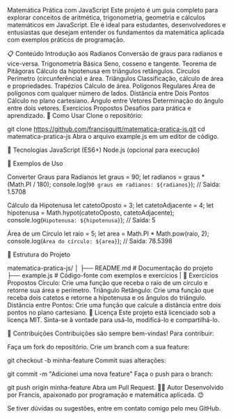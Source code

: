 
Matemática Prática com JavaScript
Este projeto é um guia completo para explorar conceitos de aritmética, trigonometria, geometria e cálculos matemáticos em JavaScript. Ele é ideal para estudantes, desenvolvedores e entusiastas que desejam entender os fundamentos da matemática aplicada com exemplos práticos de programação.

📋 Conteúdo
Introdução aos Radianos
Conversão de graus para radianos e vice-versa.
Trigonometria Básica
Seno, cosseno e tangente.
Teorema de Pitágoras
Cálculo da hipotenusa em triângulos retângulos.
Círculos
Perímetro (circunferência) e área.
Triângulos
Classificação, cálculo de área e propriedades.
Trapézios
Cálculo de área.
Polígonos Regulares
Área de polígonos com qualquer número de lados.
Distância entre Dois Pontos
Cálculo no plano cartesiano.
Ângulo entre Vetores
Determinação do ângulo entre dois vetores.
Exercícios Propostos
Desafios para prática e aprendizado.
🚀 Como Usar
Clone o repositório:


git clone https://github.com/francisguitt/matematica-pratica-js.git
cd matematica-pratica-js
Abra o arquivo example.js em um editor de código.

🔧 Tecnologias
JavaScript (ES6+)
Node.js (opcional para execução)

📖 Exemplos de Uso

Converter Graus para Radianos
let graus = 90;
let radianos = graus * (Math.PI / 180);
console.log(`90 graus em radianos: ${radianos}`); // Saída: 1.5708

Cálculo da Hipotenusa
let catetoOposto = 3;
let catetoAdjacente = 4;
let hipotenusa = Math.hypot(catetoOposto, catetoAdjacente);
console.log(`Hipotenusa: ${hipotenusa}`); // Saída: 5

Área de um Círculo
let raio = 5;
let area = Math.PI * Math.pow(raio, 2);
console.log(`Área do círculo: ${area}`); // Saída: 78.5398

📂 Estrutura do Projeto

matematica-pratica-js/
│
├── README.md       # Documentação do projeto
├── example.js        # Código-fonte com exemplos e exercícios
|
📌 Exercícios Propostos
Círculo: Crie uma função que receba o raio de um círculo e retorne sua área e perímetro.
Triângulo Retângulo: Crie uma função que receba dois catetos e retorne a hipotenusa e os ângulos do triângulo.
Distância entre Pontos: Crie uma função que calcule a distância entre dois pontos no plano cartesiano.
📜 Licença
Este projeto está licenciado sob a licença MIT. Sinta-se à vontade para usá-lo, modificá-lo e compartilhá-lo.

🤝 Contribuições
Contribuições são sempre bem-vindas! Para contribuir:

Faça um fork do repositório.
Crie um branch com a sua feature:

git checkout -b minha-feature
Commit suas alterações:

git commit -m "Adicionei uma nova feature"
Faça o push para o branch:

git push origin minha-feature
Abra um Pull Request.
👨‍💻 Autor
Desenvolvido por Francis, apaixonado por programação e matemática aplicada. 😊

Se tiver dúvidas ou sugestões, entre em contato comigo pelo meu GitHub.
